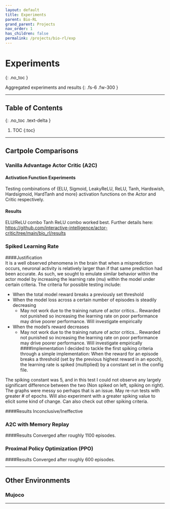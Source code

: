 ```yaml
---
layout: default
title: Experiments
parent: Bio-RL
grand_parent: Projects
nav_order: 1
has_children: false
permalink: /projects/bio-rl/exp
---
```


# Experiments
{: .no_toc }

Aggregated experiments and results
{: .fs-6 .fw-300 }

---

## Table of Contents
{: .no_toc .text-delta }

1. TOC
{:toc}

---
## Cartpole Comparisons

### Vanilla Advantage Actor Critic (A2C)
#### Activation Function Experiments
Testing combinations of {ELU, Sigmoid, LeakyReLU, ReLU, Tanh, Hardswish, Hardsigmoid, HardTanh and more} activation functions
on the Actor and Critic respectively.
#### Results
ELU/ReLU combo
Tanh ReLU combo
worked best. 
Further details here: https://github.com/interactive-intelligence/actor-critic/tree/main/bio_rl/results

### Spiked Learning Rate
####Justification  
It is a well observed phenomena in the brain that when a misprediction occurs, neuronal activity is relatively larger than if that same prediction had been accurate. As such, we sought to emulate similar behavior within the actor model by increasing the learning rate (mu) within the model under certain criteria. The criteria for possible testing include:  
- When the total model reward breaks a previously set threshold
- When the model loss across a certain number of episodes is steadily decreasing
  - May not work due to the training nature of actor critics… Rewarded not punished so increasing the learning rate on poor performance may drive poorer performance. Will investigate empirically
- When the model’s reward decreases
    - May not work due to the training nature of actor critics… Rewarded not punished so increasing the learning rate on poor performance may drive poorer performance. Will investigate empirically
####Implementation
I decided to tackle the first spiking criteria through a simple implementation: When the reward for an episode breaks a threshold (set by the previous highest reward in an epoch), the learning rate is spiked (multiplied) by a constant set in the config file.

The spiking constant was 5, and in this test I could not observe any largely significant difference between the two (Non spiked on left, spiking on right). The graphs were messy so perhaps that is an issue. May re-run tests with greater # of epochs. Will also experiment with a greater spiking value to elicit some kind of change. Can also check out other spiking criteria.

####Results
Inconclusive/Ineffective

### A2C with Memory Replay
####Results
Converged after roughly 1100 episodes.

### Proximal Policy Optimization (PPO)

####Results
Converged after roughly 600 episodes.

---

## Other Environments

### Mujoco

---
